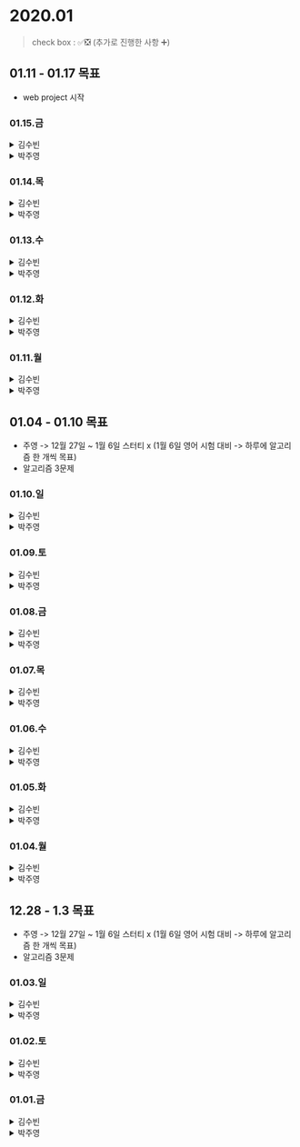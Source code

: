 # 2020.01

> check box : ✅❎ (추가로 진행한 사항 ➕)

## 01.11 - 01.17 목표
- web project 시작

### 01.15.금

<details>
<summary>김수빈</summary>

|Check|To Do|
|:---:|---|
||블로그포스팅|
||파이썬 알고리즘 Section 6.7|
||자바 알고리즘 1문제|
||스프링 입문 Section 6, 7, 8|
||프로젝트 회원가입 기능 구현|

</details>

<details>
<summary>박주영</summary>

|Check|To Do|
|:---:|---|
|||

</details>

### 01.14.목

<details>
<summary>김수빈</summary>

|Check|To Do|
|:---:|---|
|✅|블로그포스팅|
|❎|자바 알고리즘 1문제|

</details>

<details>
<summary>박주영</summary>

|Check|To Do|
|:---:|---|
|||

</details>

### 01.13.수

<details>
<summary>김수빈</summary>

|Check|To Do|
|:---:|---|
|❎|스프링 입문 Section 6, 7, 8|
|❎|파이썬 알고리즘 Section 6.7|
|❎|자바 알고리즘 1문제|
|✅|AD Techk, 파이프라인 알아보기|
|✅|프로젝트 UI/UX 최종|
|✅|블로그 포스팅|

</details>

<details>
<summary>박주영</summary>

|Check|To Do|
|:---:|---|
||프로그래머스 Level2 - 3문제|
||Spring - github 정리|
||pandas 정리 |

</details>

### 01.12.화

<details>
<summary>김수빈</summary>

|Check|To Do|
|:---:|---|
|❎|스프링 입문 Section 6, 7, 8|
|❎|파이썬 알고리즘 Section 6.7|
|✅|추천 알고리즘 정리|
|✅|탐색 알고리즘 정리|
|❎|AD Techk, 파이프라인 알아보기|
|✅|블로그 포스팅|

</details>

<details>
<summary>박주영</summary>

|Check|To Do|
|:---:|---|
|✅|AI - 수학-선형대수 수업 듣기|
|❎|numpy, pandas, matplotlib 라이브러리 정리 및 과제 구현하기|
|❎|web project - 뉴스 데이터 셋 OR 네이버 지식백과사전 데이터 셋 구축하기 -> Web crawling 작성|
|❎|프로그래머스 Level2 세 문제 풀기|
|✅|오픽노잼 -> 강의 |
</details>

### 01.11.월

<details>
<summary>김수빈</summary>

|Check|To Do|
|:---:|---|
|❎|스프링 입문 Section 6, 7, 8|
|✅|파이썬 알고리즘 Section 6.6|
|✅|프로그래머스 level 1 자바 2문제|
|✅|블로그 포스팅|
|✅|STT 프로젝트 UI/UX|

</details>

<details>
<summary>박주영</summary>

|Check|To Do|
|:---:|---|
|✅|AI - 수학, 통계학 강의 듣기|
|❎|numpy, pandas, matplotlib 라이브러리 정리 및 과제 구현하기|
|✅|추천 알고리즘 마지막 정리 끝내기|
|✅|web project - LSTM을 이용한 로이터 뉴스 카테고리 분류하기 연습 실행 및 모델 구조 파악|
|✅|인프런 3.8~ 끝내기|
|❎|인프런 kubernetes 1강 끝내기 최대한|

</details>


## 01.04 - 01.10 목표
- 주영 -> 12월 27일 ~ 1월 6일 스터티 x (1월 6일 영어 시험 대비 -> 하루에 알고리즘 한 개씩 목표)
- 알고리즘 3문제

### 01.10.일

<details>
<summary>김수빈</summary>

|Check|To Do|
|:---:|---|
|❎|스프링 입문 Section 6, 7, 8|
|❎|파이썬 알고리즘 Section 6.6|
|❎|프로그래머스 level 1 자바 2문제|
|✅|블로그 포스팅|

</details>

<details>
<summary>박주영</summary>

|Check|To Do|
|:---:|---|
|||
|||

</details>

### 01.09.토

<details>
<summary>김수빈</summary>

|Check|To Do|
|:---:|---|
|✅|스프링 입문 Section 5.2, 5.3|
|✅|파이썬 알고리즘 Section 6.5|
|✅|프로그래머스 level 1 자바 2문제|
|✅|블로그 포스팅|
|✅|STT 프로젝트 DB 설계 초안|
|✅|STT 프로젝트 UI/UX 초안 => 진행중|

</details>

<details>
<summary>박주영</summary>

|Check|To Do|
|:---:|---|
|||
|||

</details>

### 01.08.금

<details>
<summary>김수빈</summary>

|Check|To Do|
|:---:|---|
|❎|스프링 입문 Section 5.2, 6, 7, 8|
|✅|데브옵스(DevOps)를 위한 쿠버네티스 마스터 Section 1.8 - 1.14|
|✅|파이썬 알고리즘 Section 6.4, 잠깐 지식|
|✅|프로그래머스 level 1 자바 2문제|
|✅|블로그 포스팅|
|❎|STT 프로젝트 DB 설계|

무리하게 계획짜지 않기...!

</details>

<details>
<summary>박주영</summary>

|Check|To Do|
|:---:|---|
|||
|||

</details>

### 01.07.목

<details>
<summary>김수빈</summary>

|Check|To Do|
|:---:|---|
|✅|알고리즘 2문제 (java)|
|✅|스프링 입문 Section 5.1|
|✅|데브옵스(DevOps)를 위한 쿠버네티스 마스터 Section 1.6, 1.7|
|➕|STT 프로젝트 요구사항 분석|

</details>

<details>
<summary>박주영</summary>

|Check|To Do|
|:---:|---|
|||
|||

</details>

### 01.06.수

<details>
<summary>김수빈</summary>

|Check|To Do|
|:---:|---|
|✅|알고리즘 2문제 (java)|
|❎|스프링 입문 Section 5.1|
|✅|데브옵스(DevOps)를 위한 쿠버네티스 마스터 Section 1.5|

</details>

<details>
<summary>박주영</summary>

|Check|To Do|
|:---:|---|
|||
|||

</details>

### 01.05.화

<details>
<summary>김수빈</summary>

|Check|To Do|
|:---:|---|
|✅|알고리즘 2문제 (java)|

몸 상태가 좋지 않아서 오늘까지는 봐주세여 ㅠㅠ
 
</details>

<details>
<summary>박주영</summary>

|Check|To Do|
|:---:|---|
|||
|||

</details>

### 01.04.월

<details>
<summary>김수빈</summary>

|Check|To Do|
|:---:|---|
|✅|알고리즘 2문제 (java)|
 
</details>

<details>
<summary>박주영</summary>

|Check|To Do|
|:---:|---|
|✅|Opic - 설문 표현 다 외우기 + 돌발 패턴 외우기|
|✅|인프런 - 알고리즘 3(7)|
|✅|알고리즘 1문제|

</details>

## 12.28 - 1.3 목표
- 주영 -> 12월 27일 ~ 1월 6일 스터티 x (1월 6일 영어 시험 대비 -> 하루에 알고리즘 한 개씩 목표)
- 알고리즘 3문제

### 01.03.일

<details>
<summary>김수빈</summary>

|Check|To Do|
|:---:|---|
|✅|스프링 입문 Section 4.2|
|✅|알고리즘 2문제 (java)|
 
</details>

<details>
<summary>박주영</summary>

|Check|To Do|
|:---:|---|
|✅|Opic - 돌발 day(3-4) 끝내기 -> 정리 먼저|
|✅|Opic - 설문 표현 외우기 & 롤플레이 표현 외우기|
|✅|인프런 - 알고리즘 3(4~6)|

</details>

### 01.02.토

<details>
<summary>김수빈</summary>

|Check|To Do|
|:---:|---|
|✅|데브옵스(DevOps)를 위한 쿠버네티스 마스터 Section 1.4|
|❎|스프링 입문 Section 4.2|
|✅|알고리즘 2문제|
 
</details>

<details>
<summary>박주영</summary>

|Check|To Do|
|:---:|---|
|✅|Opic - role play 끝내기|
|✅|Opic - 돌발 day(1-2) 끝내기|
|✅|인프런 - 알고리즘 3(1~3)|
|✅|알고리즘 2문제|

</details>

### 01.01.금

<details>
<summary>김수빈</summary>

|Check|To Do|
|:---:|---|
|✅|데브옵스(DevOps)를 위한 쿠버네티스 마스터 Section 1.3 ~|
|✅|스프링 입문 Section 4.1 ~|
|❎|알고리즘 1문제|
 
</details>

<details>
<summary>박주영</summary>

|Check|To Do|
|:---:|---|
|||
|||
|||

</details>
